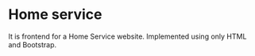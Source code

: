# Home service
It is frontend for a Home Service website. Implemented using only HTML and Bootstrap.
